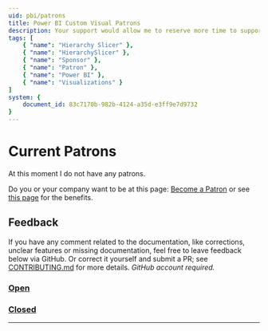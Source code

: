 ```yaml
---
uid: pbi/patrons
title: Power BI Custom Visual Patrons
description: Your support would allow me to reserve more time to support the existing ones and creating new ones.
tags: [
    { "name": "Hierarchy Slicer" },
    { "name": "HierarchySlicer" }, 
    { "name": "Sponsor" }, 
    { "name": "Patron" }, 
    { "name": "Power BI" },
    { "name": "Visualizations" }
]
system: {
    document_id: 83c7170b-982b-4124-a35d-e3ff9e7d9732
}
---
```


# Current Patrons

At this moment I do not have any patrons.

Do you or your company want to be at this page: [Become a Patron](https://www.patreon.com/bePatron?u=18470791) or see [this page](xref:pbi/sponsors) for the benefits.

## Feedback

If you have any comment related to the documentation, like corrections, unclear features or missing documentation, feel free to leave feedback below via GitHub. Or correct it yourself and submit a PR; see [CONTRIBUTING.md](https://github.com/liprec/azurebi-docs/blob/master/.github/CONTRIBUTING.md) for more details.
*GitHub account required.*

### [**Open**](#tab/docs-open)

### [**Closed**](#tab/docs-closed)

***